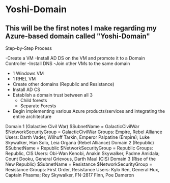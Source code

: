 # Yoshi-Domain
## This will be the first notes I make regarding my Azure-based domain called "Yoshi-Domain" ##
Step-by-Step Process

-Create a VM
-Install AD DS on the VM and promote it to a Domain Controller
-Install DNS
-Join other VMs to the same domain
  - 1 Windows VM
  - 1 RHEL VM
- Create other domains (Republic and Resistance)
- Install AD CS
- Establish a domain trust between all 3
  - Child forests
  - Separate Forests
- Begin implementing various Azure products/services and integrating the entire architecture

Domain 1 (Galactive Civil War)
  $SubnetName = GalacticCivilWar
  $NetworkSecurityGroup = GalacticCivilWar
  Groups: Empire, Rebel Alliance
  Users: Darth Vader, Wilhuff Tarkin, Emperor Palpatine (Empire); Luke Skywalker, Han Solo, Leia Organa (Rebel Alliance)
Domain 2 (Republic)
  $SubnetName = Republic
  $NetworkSecurityGroup = Republic
  Groups: Republic, CIS
  Users: Obi-Wan Kenobi, Anakin Skywalker, Padme Amidala; Count Dooku, General Grievous, Darth Maul (CIS)
Domain 3 (Rise of the New Republic)
  $SubnetName = Resistance
  $NetworkSecurityGroup = Resistance
  Groups: First Order, Resistance
  Users: Kylo Ren, General Hux, Captain Phasma; Rey Skywalker, FN-2817 Finn, Poe Dameron
